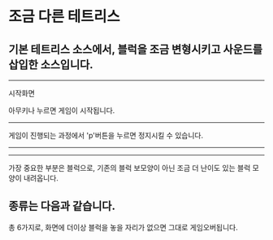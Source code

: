 # 조금 다른 테트리스
## 기본 테트리스 소스에서, 블럭을 조금 변형시키고 사운드를 삽입한 소스입니다.

----
시작화면

아무키나 누르면 게임이 시작됩니다.

----
게임이 진행되는 과정에서 'p'버튼을 누르면 정지시킬 수 있습니다.

----


----
가장 중요한 부분은 블럭으로, 기존의 블럭 보모양이 아닌
조금 더 난이도 있는 블럭 모양이 내려옵니다.

종류는 다음과 같습니다.
----


총 6가지로, 화면에 더이상 블럭을 놓을 자리가 없으면 그대로 게임오버됩니다.
